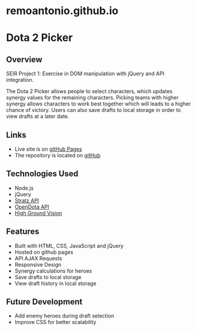 # remoantonio.github.io
# Dota 2 Picker

## Overview

SEIR Project 1: Exercise in DOM manipulation with jQuery and API integration.

The Dota 2 Picker allows people to select characters, which updates synergy values for the remaining characters. Picking teams with higher synergy allows characters to work best together which will leads to a higher chance of victory. Users can also save drafts to local storage in order to view drafts at a later date.

## Links

* Live site is on [gitHub Pages](https://remoantonio.github.io/)
* The repository is located on [gitHub](https://github.com/remoantonio/remoantonio.github.io)

## Technologies Used

* Node.js
* jQuery
* [Stratz API](https://docs.stratz.com/index.html)
* [OpenDota API](https://docs.opendota.com/)
* [High Ground Vision](https://github.com/HighGroundVision/Hyperstone)

## Features

* Built with HTML, CSS, JavaScript and jQuery
* Hosted on github pages
* API AJAX Requests
* Responsive Design
* Synergy calculations for heroes
* Save drafts to local storage
* View draft history in local storage

## Future Development

* Add enemy heroes during draft selection
* Improve CSS for better scalability